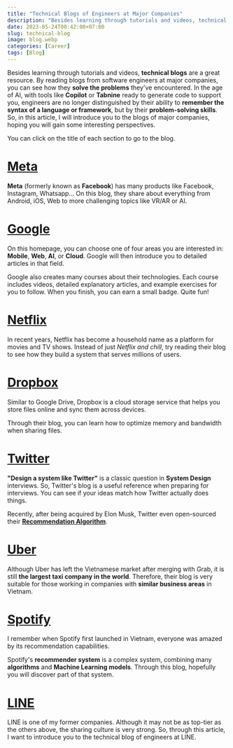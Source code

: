 ```yaml
---
title: "Technical Blogs of Engineers at Major Companies"
description: "Besides learning through tutorials and videos, technical blogs are a great resource. By reading blogs from software engineers at big companies, you can see how they solve the problems they've faced."
date: 2023-05-24T00:42:00+07:00
slug: technical-blog
image: blog.webp
categories: [Career]
tags: [Blog]
---
```


Besides learning through tutorials and videos, **technical blogs** are a great resource. By reading blogs from software engineers at major companies, you can see how they **solve the problems** they've encountered. In the age of AI, with tools like **Copilot** or **Tabnine** ready to generate code to support you, engineers are no longer distinguished by their ability to **remember the syntax of a language or framework**, but by their **problem-solving skills**. So, in this article, I will introduce you to the blogs of major companies, hoping you will gain some interesting perspectives.

You can click on the title of each section to go to the blog.

# [Meta](https://engineering.fb.com)

**Meta** (formerly known as **Facebook**) has many products like Facebook, Instagram, Whatsapp... On this blog, they share about everything from Android, iOS, Web to more challenging topics like VR/AR or AI.

# [Google](https://developers.google.com)

On this homepage, you can choose one of four areas you are interested in: **Mobile**, **Web**, **AI**, or **Cloud**. Google will then introduce you to detailed articles in that field.

Google also creates many courses about their technologies. Each course includes videos, detailed explanatory articles, and example exercises for you to follow. When you finish, you can earn a small badge. Quite fun!

# [Netflix](https://netflixtechblog.com)

In recent years, Netflix has become a household name as a platform for movies and TV shows. Instead of just *Netflix and chill*, try reading their blog to see how they build a system that serves millions of users.

# [Dropbox](https://dropbox.tech)

Similar to Google Drive, Dropbox is a cloud storage service that helps you store files online and sync them across devices.

Through their blog, you can learn how to optimize memory and bandwidth when sharing files.

# [Twitter](https://blog.twitter.com/engineering/en_us)

**"Design a system like Twitter"** is a classic question in **System Design** interviews. So, Twitter's blog is a useful reference when preparing for interviews. You can see if your ideas match how Twitter actually does things.

Recently, after being acquired by Elon Musk, Twitter even open-sourced their [**Recommendation Algorithm**](https://github.com/twitter/the-algorithm).

# [Uber](https://www.uber.com/en-IN/blog/engineering)

Although Uber has left the Vietnamese market after merging with Grab, it is still **the largest taxi company in the world**. Therefore, their blog is very suitable for those working in companies with **similar business areas** in Vietnam.

# [Spotify](https://engineering.atspotify.com)

I remember when Spotify first launched in Vietnam, everyone was amazed by its recommendation capabilities.

Spotify's **recommender system** is a complex system, combining many **algorithms** and **Machine Learning models**. Through this blog, hopefully you will discover part of that system.

# [LINE](https://engineering.linecorp.com/en/blog)

LINE is one of my former companies. Although it may not be as top-tier as the others above, the sharing culture is very strong. So, through this article, I want to introduce you to the technical blog of engineers at LINE.
